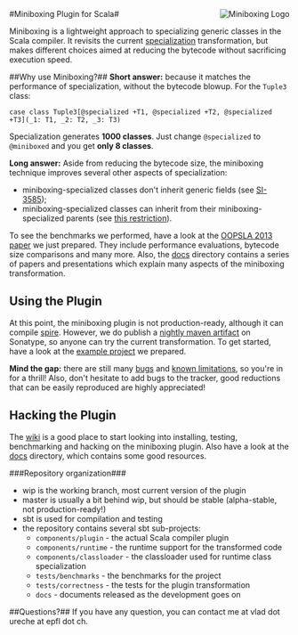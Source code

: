 <img src="http://scala-miniboxing.org/mbox2-thumbnail.png" alt="Miniboxing Logo" align="right">
#Miniboxing Plugin for Scala#

Miniboxing is a lightweight approach to specializing generic classes in the Scala compiler. It revisits the current [specialization](http://infoscience.epfl.ch/record/150134/files/p42-dragos.pdf) transformation, but makes different choices aimed at reducing the bytecode without sacrificing execution speed.

##Why use Miniboxing?##
**Short answer:** because it matches the performance of specialization, without the bytecode blowup. For the `Tuple3` class:
```
case class Tuple3[@specialized +T1, @specialized +T2, @specialized +T3](_1: T1, _2: T2, _3: T3)
```
Specialization generates **1000 classes**. Just change `@specialized` to `@miniboxed` and you get **only 8 classes**.

**Long answer:** Aside from reducing the bytecode size, the miniboxing technique improves several other aspects of specialization:
 * miniboxing-specialized classes don't inherit generic fields (see [SI-3585](https://issues.scala-lang.org/browse/SI-3585));
 * miniboxing-specialized classes can inherit from their miniboxing-specialized parents (see [this restriction](https://github.com/scala/scala/blob/master/src/compiler/scala/tools/nsc/transform/SpecializeTypes.scala#L572)).

To see the benchmarks we performed, have a look at the [OOPSLA 2013 paper](https://github.com/miniboxing/miniboxing-plugin/blob/wip/docs/2013-07-oopsla-preprint.pdf) we just prepared. They include performance evaluations, bytecode size comparisons and many more. Also, the [docs](https://github.com/miniboxing/miniboxing-plugin/tree/wip/docs) directory contains a series of papers and presentations which explain many aspects of the miniboxing transformation.

## Using the Plugin ##
At this point, the miniboxing plugin is not production-ready, although it can compile [spire](https://github.com/non/spire). However, we do publish a [nightly maven artifact](https://scala-webapps.epfl.ch/jenkins/view/All/job/miniboxing-wip-nightly/) on Sonatype, so anyone can try the current transformation. To get started, have a look at the [example project](https://github.com/miniboxing/miniboxing-example) we prepared. 

**Mind the gap:** there are still many [bugs](https://github.com/miniboxing/miniboxing-plugin/issues?state=open) and [known limitations](https://github.com/miniboxing/miniboxing-plugin/wiki/Details-|-Known-Limitations), so you're in for a thrill! Also, don't hesitate to add bugs to the tracker, good reductions that can be easily reproduced are highly appreciated!

## Hacking the Plugin ##
The [wiki](https://github.com/miniboxing/miniboxing-plugin/wiki) is a good place to start looking into installing, testing, benchmarking and hacking on the miniboxing plugin. Also have a look at the [docs](https://github.com/miniboxing/miniboxing-plugin/tree/wip/docs) directory, which contains some good resources.

###Repository organization###
 - wip is the working branch, most current version of the plugin
 - master is usually a bit behind wip, but should be stable (alpha-stable, not production-ready!)
 - sbt is used for compilation and testing
 - the repository contains several sbt sub-projects:
   - `components/plugin`      - the actual Scala compiler plugin
   - `components/runtime`     - the runtime support for the transformed code
   - `components/classloader` - the classloader used for runtime class specialization
   - `tests/benchmarks`       - the benchmarks for the project
   - `tests/correctness`      - the tests for the plugin transformation
   - `docs`                   - documents released as the development goes on

##Questions?##
If you have any question, you can contact me at vlad dot ureche at epfl dot ch.
